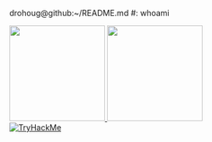 


drohoug@github:~/README.md #: whoami <br /> 


<dlv>
  <a href="https://github.com/drohoug">
  <img height="170em" src="https://github-readme-stats.vercel.app/api?username=drohoug&theme=dark&includ_all_comits=true&count_private=true"/>
  <img height="170em" src="https://github-readme-stats.vercel.app/api/top-langs/?username=drohoug&layout-compact&langs_count&theme=dark"/>
<div/>

<div>
<img src="https://tryhackme-badges.s3.amazonaws.com/dhgx.png" alt="TryHackMe">
<div/>
